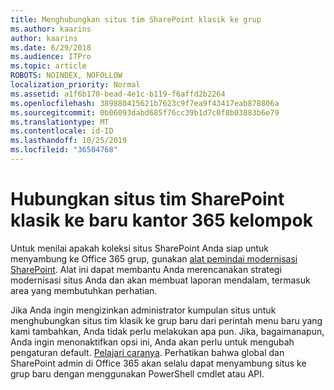 ```yaml
---
title: Menghubungkan situs tim SharePoint klasik ke grup
ms.author: kaarins
author: kaarins
ms.date: 6/29/2018
ms.audience: ITPro
ms.topic: article
ROBOTS: NOINDEX, NOFOLLOW
localization_priority: Normal
ms.assetid: a1f6b170-bead-4e1c-b119-f6affd2b2264
ms.openlocfilehash: 389880415621b7623c9f7ea9f43417eab878806a
ms.sourcegitcommit: 0b06093dabd685f76cc39b1d7c0f8b03883b6e79
ms.translationtype: MT
ms.contentlocale: id-ID
ms.lasthandoff: 10/25/2019
ms.locfileid: "36504768"
---
```

# <a name="connect-classic-sharepoint-team-sites-to-new-office-365-groups"></a>Hubungkan situs tim SharePoint klasik ke baru kantor 365 kelompok

Untuk menilai apakah koleksi situs SharePoint Anda siap untuk menyambung ke Office 365 grup, gunakan [alat pemindai modernisasi SharePoint](https://go.microsoft.com/fwlink/?linkid=873066). Alat ini dapat membantu Anda merencanakan strategi modernisasi situs Anda dan akan membuat laporan mendalam, termasuk area yang membutuhkan perhatian.
  
Jika Anda ingin mengizinkan administrator kumpulan situs untuk menghubungkan situs tim klasik ke grup baru dari perintah menu baru yang kami tambahkan, Anda tidak perlu melakukan apa pun. Jika, bagaimanapun, Anda ingin menonaktifkan opsi ini, Anda akan perlu untuk mengubah pengaturan default. [Pelajari caranya](https://go.microsoft.com/fwlink/?linkid=2004316). Perhatikan bahwa global dan SharePoint admin di Office 365 akan selalu dapat menyambung situs ke grup baru dengan menggunakan PowerShell cmdlet atau API.
  

